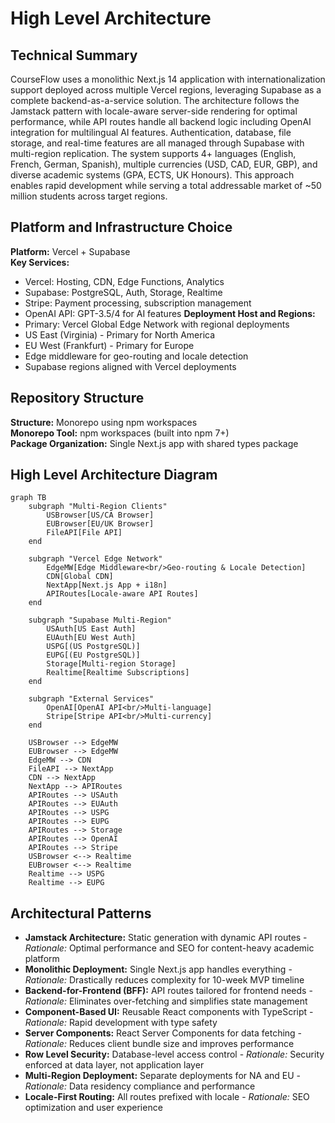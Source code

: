# High Level Architecture

## Technical Summary
CourseFlow uses a monolithic Next.js 14 application with internationalization support deployed across multiple Vercel regions, leveraging Supabase as a complete backend-as-a-service solution. The architecture follows the Jamstack pattern with locale-aware server-side rendering for optimal performance, while API routes handle all backend logic including OpenAI integration for multilingual AI features. Authentication, database, file storage, and real-time features are all managed through Supabase with multi-region replication. The system supports 4+ languages (English, French, German, Spanish), multiple currencies (USD, CAD, EUR, GBP), and diverse academic systems (GPA, ECTS, UK Honours). This approach enables rapid development while serving a total addressable market of ~50 million students across target regions.

## Platform and Infrastructure Choice
**Platform:** Vercel + Supabase  
**Key Services:** 
- Vercel: Hosting, CDN, Edge Functions, Analytics
- Supabase: PostgreSQL, Auth, Storage, Realtime
- Stripe: Payment processing, subscription management
- OpenAI API: GPT-3.5/4 for AI features
**Deployment Host and Regions:** 
- Primary: Vercel Global Edge Network with regional deployments
- US East (Virginia) - Primary for North America
- EU West (Frankfurt) - Primary for Europe
- Edge middleware for geo-routing and locale detection
- Supabase regions aligned with Vercel deployments

## Repository Structure
**Structure:** Monorepo using npm workspaces  
**Monorepo Tool:** npm workspaces (built into npm 7+)  
**Package Organization:** Single Next.js app with shared types package

## High Level Architecture Diagram
```mermaid
graph TB
    subgraph "Multi-Region Clients"
        USBrowser[US/CA Browser]
        EUBrowser[EU/UK Browser]
        FileAPI[File API]
    end
    
    subgraph "Vercel Edge Network"
        EdgeMW[Edge Middleware<br/>Geo-routing & Locale Detection]
        CDN[Global CDN]
        NextApp[Next.js App + i18n]
        APIRoutes[Locale-aware API Routes]
    end
    
    subgraph "Supabase Multi-Region"
        USAuth[US East Auth]
        EUAuth[EU West Auth]
        USPG[(US PostgreSQL)]
        EUPG[(EU PostgreSQL)]
        Storage[Multi-region Storage]
        Realtime[Realtime Subscriptions]
    end
    
    subgraph "External Services"
        OpenAI[OpenAI API<br/>Multi-language]
        Stripe[Stripe API<br/>Multi-currency]
    end
    
    USBrowser --> EdgeMW
    EUBrowser --> EdgeMW
    EdgeMW --> CDN
    FileAPI --> NextApp
    CDN --> NextApp
    NextApp --> APIRoutes
    APIRoutes --> USAuth
    APIRoutes --> EUAuth
    APIRoutes --> USPG
    APIRoutes --> EUPG
    APIRoutes --> Storage
    APIRoutes --> OpenAI
    APIRoutes --> Stripe
    USBrowser <--> Realtime
    EUBrowser <--> Realtime
    Realtime --> USPG
    Realtime --> EUPG
```

## Architectural Patterns
- **Jamstack Architecture:** Static generation with dynamic API routes - *Rationale:* Optimal performance and SEO for content-heavy academic platform
- **Monolithic Deployment:** Single Next.js app handles everything - *Rationale:* Drastically reduces complexity for 10-week MVP timeline
- **Backend-for-Frontend (BFF):** API routes tailored for frontend needs - *Rationale:* Eliminates over-fetching and simplifies state management
- **Component-Based UI:** Reusable React components with TypeScript - *Rationale:* Rapid development with type safety
- **Server Components:** React Server Components for data fetching - *Rationale:* Reduces client bundle size and improves performance
- **Row Level Security:** Database-level access control - *Rationale:* Security enforced at data layer, not application layer
- **Multi-Region Deployment:** Separate deployments for NA and EU - *Rationale:* Data residency compliance and performance
- **Locale-First Routing:** All routes prefixed with locale - *Rationale:* SEO optimization and user experience
